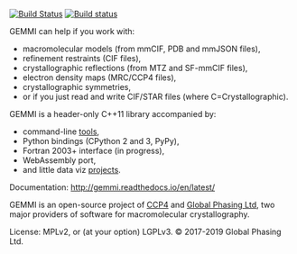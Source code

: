 [![Build Status](https://travis-ci.org/project-gemmi/gemmi.svg?branch=master)](https://travis-ci.org/project-gemmi/gemmi)
[![Build status](https://ci.appveyor.com/api/projects/status/cv5hu6h6hmxd9k5a?svg=true)](https://ci.appveyor.com/project/wojdyr/gemmi)

GEMMI can help if you work with:

* macromolecular models (from mmCIF, PDB and mmJSON files),
* refinement restraints (CIF files),
* crystallographic reflections (from MTZ and SF-mmCIF files),
* electron density maps (MRC/CCP4 files),
* crystallographic symmetries,
* or if you just read and write CIF/STAR files (where C=Crystallographic).

GEMMI is a header-only C++11 library accompanied by:

* command-line [tools](https://gemmi.readthedocs.io/en/latest/utils.html),
* Python bindings (CPython 2 and 3, PyPy),
* Fortran 2003+ interface (in progress),
* WebAssembly port,
* and little data viz [projects](https://project-gemmi.github.io/pdb-stats/).

Documentation: http://gemmi.readthedocs.io/en/latest/

GEMMI is an open-source project of [CCP4](https://www.ccp4.ac.uk/)
and [Global Phasing Ltd](https://www.globalphasing.com/),
two major providers of software for macromolecular crystallography.

License: MPLv2, or (at your option) LGPLv3.
© 2017-2019 Global Phasing Ltd.
